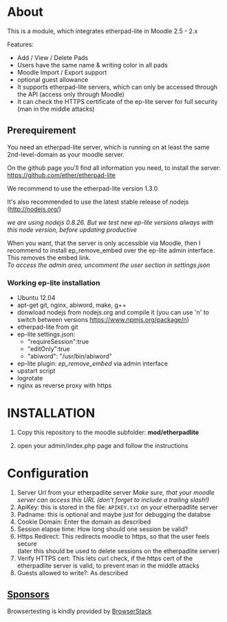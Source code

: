 # About

This is a module, which integrates etherpad-lite in Moodle 2.5 - 2.x

Features:

- Add / View / Delete Pads
- Users have the same name & writing color in all pads
- Moodle Import / Export support
- optional guest allowance
- It supports etherpad-lite servers, which can only be accessed through the API (access only through Moodle)
- It can check the HTTPS certificate of the ep-lite server for full security (man in the middle attacks)



## Prerequirement
You need an etherpad-lite server, which is running on at least the same 2nd-level-domain as your moodle server.

On the github page you'll find all information you need, to install the server: https://github.com/ether/etherpad-lite

We recommend to use the etherpad-lite version 1.3.0

It's also recommended to use the latest stable release of nodejs
(http://nodejs.org/)

*we are using nodejs 0.8.26. But we test new ep-lite versions always with this node version, before updating productive*

When you want, that the server is only accessible via Moodle, then I recommend to install ep_remove_embed over the ep-lite admin interface. This removes the embed link.<br>
*To access the admin area, uncomment the user section in settings.json*

### Working ep-lite installation
- Ubuntu 12.04
- apt-get git, nginx, abiword, make, g++
- donwload nodejs from nodejs.org and compile it (you can use 'n' to switch between versions <https://www.npmjs.org/package/n>)
- etherpad-lite from git
- ep-lite settings.json:
    -    "requireSession":true
    -    "editOnly":true
    -    "abiword": "/usr/bin/abiword"
- ep-lite plugin: *ep_remove_embed* via admin interface
- upstart script
- logrotate
- nginx as reverse proxy with https

# INSTALLATION

1. Copy this repository to the moodle subfolder: **mod/etherpadlite**

2. open your admin/index.php page and follow the instructions

# Configuration
1. Server Url from your etherpadlite server *Make sure, that your moodle server can access this URL (don't forget to include a trailing slash!)*
2. ApiKey: this is stored in the file: `APIKEY.txt` on your etherpadlite server
3. Padname: this is optional and maybe just for debugging the databse
4. Cookie Domain: Enter the domain as described
5. Session elapse time: How long should one session be valid?
6. Https Redirect: This redirects moodle to https, so that the user feels secure <br>(later this should be used to delete sessions on the etherpadlite server)
7. Verify HTTPS cert: This lets curl check, if the https cert of the etherpadlite server is valid, to prevent man in the middle attacks
8. Guests allowed to write?: As described


## [Sponsors](id:sponsors)
Browsertesting is kindly provided by [BrowserStack](https://browserstack.com)
